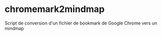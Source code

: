 # chromemark2mindmap
Script de conversion d'un fichier de bookmark de Google Chrome vers un mindmap
